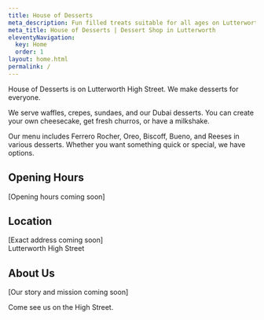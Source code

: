 ```yaml
---
title: House of Desserts
meta_description: Fun filled treats suitable for all ages on Lutterworth High Street
meta_title: House of Desserts | Dessert Shop in Lutterworth
eleventyNavigation:
  key: Home
  order: 1
layout: home.html
permalink: /
---
```


House of Desserts is on Lutterworth High Street. We make desserts for everyone.

We serve waffles, crepes, sundaes, and our Dubai desserts. You can create your own cheesecake, get fresh churros, or have a milkshake.

Our menu includes Ferrero Rocher, Oreo, Biscoff, Bueno, and Reeses in various desserts. Whether you want something quick or special, we have options.

## Opening Hours
[Opening hours coming soon]

## Location
[Exact address coming soon]  
Lutterworth High Street

## About Us
[Our story and mission coming soon]

Come see us on the High Street.
